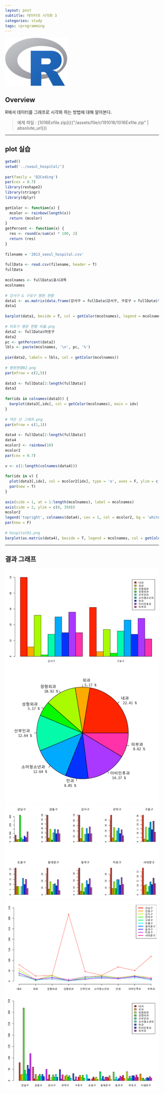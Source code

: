 ```yaml
---
layout: post
subtitle: 데이터의 시각화 3
categories: study
tags: rprogramming
---
```


![r](/assets/img/logo/r-logo.png)

## Overview

R에서 데이터를 그래프로 시각화 하는 방법에 대해 알아본다.

> 예제 파일 : [1016Exfile.zip]({{"/assets/file/r/191016/1016Exfile.zip" | absolute_url}})  

*** 

## plot 실습

```R
getwd()
setwd('../seoul_hospital/')

par(family = 'D2Coding')
par(cex = 0.7)
library(reshape2)
library(stringr)
library(dplyr)

getColor <- function(x) {
  mcolor <- rainbow(length(x))
  return (mcolor)
}
getPercent <- function(x) {
  res <- round(x/sum(x) * 100, 2)
  return (res)
}

filename = '2013_seoul_hospital.csv'

fullData <- read.csv(filename, header = T)
fullData

mcolnames <- fullData$표시과목
mcolnames

# 강서구 & 구로구 병원 현황
data1 <- as.matrix(data.frame(강서구 = fullData$강서구, 구로구 = fullData$구로구))
data1

barplot(data1, beside = T, col = getColor(mcolnames), legend = mcolnames, ylim = c(0, 50))

# 마포구 병원 현황 비율.png
data2 <- fullData$마포구
data2
pc <- getPercent(data2)
lbls <- paste(mcolnames, '\n', pc, '%')

pie(data2, labels = lbls, col = getColor(mcolnames))

# 병원현황02.png
par(mfrow = c(2,5))

data3 <- fullData[2:length(fullData)]
data3

for(idx in colnames(data3)) {
  barplot(data3[,idx], col = getColor(mcolnames), main = idx)
}

# 꺽은 선 그래프.png
par(mfrow = c(1,1))

data4 <- fullData[2:length(fullData)]
data4
mcolor2 <- rainbow(10)
mcolor2
par(cex = 0.7)

v <- c(1:length(colnames(data4)))

for(idx in v) {
  plot(data3[,idx], col = mcolor2[idx], type = 'o', axes = F, ylim = c(0, 350), xlab = '', ylab = '', cex = 0.7)
  par(new = T)
}

axis(side = 1, at = 1:length(mcolnames), label = mcolnames)
axis(side = 2, ylim = c(0, 350))
mcolor2
legend('topright', colnames(data4), cex = 1, col = mcolor2, bg = 'white', lty = 1, lwd = 3)
par(new = F)

# hospital01.png
barplot(as.matrix(data4), beside = T, legend = mcolnames, col = getColor(data4), ylim = c(0, 350))
```

***

## 결과 그래프

![fig1](/assets/img/study/r/191016_fig_1.png)
![fig2](/assets/img/study/r/191016_fig_2.png)
![fig3](/assets/img/study/r/191016_fig_3.png)
![fig4](/assets/img/study/r/191016_fig_4.png)
![fig5](/assets/img/study/r/191016_fig_5.png)